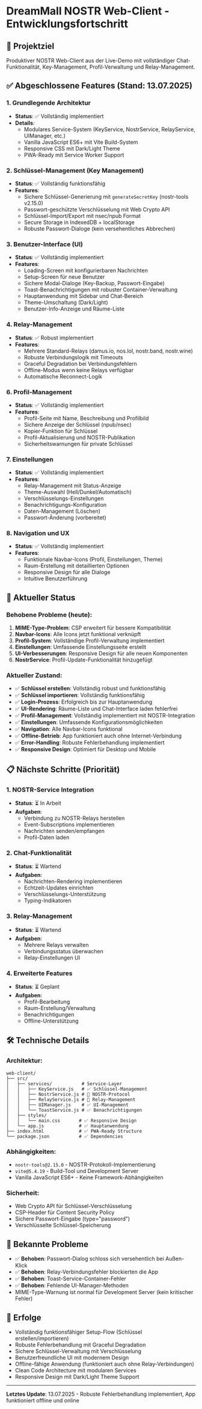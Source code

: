 # DreamMall NOSTR Web-Client - Entwicklungsfortschritt

## 🎯 Projektziel
Produktiver NOSTR Web-Client aus der Live-Demo mit vollständiger Chat-Funktionalität, Key-Management, Profil-Verwaltung und Relay-Management.

## ✅ Abgeschlossene Features (Stand: 13.07.2025)

### 1. Grundlegende Architektur
- **Status**: ✅ Vollständig implementiert
- **Details**:
  - Modulares Service-System (KeyService, NostrService, RelayService, UIManager, etc.)
  - Vanilla JavaScript ES6+ mit Vite Build-System
  - Responsive CSS mit Dark/Light Theme
  - PWA-Ready mit Service Worker Support

### 2. Schlüssel-Management (Key Management)
- **Status**: ✅ Vollständig funktionsfähig
- **Features**:
  - Sichere Schlüssel-Generierung mit `generateSecretKey` (nostr-tools v2.15.0)
  - Passwort-geschützte Verschlüsselung mit Web Crypto API
  - Schlüssel-Import/Export mit nsec/npub Format
  - Secure Storage in IndexedDB + localStorage
  - Robuste Passwort-Dialoge (kein versehentliches Abbrechen)

### 3. Benutzer-Interface (UI)
- **Status**: ✅ Vollständig implementiert
- **Features**:
  - Loading-Screen mit konfigurierbaren Nachrichten
  - Setup-Screen für neue Benutzer
  - Sichere Modal-Dialoge (Key-Backup, Passwort-Eingabe)
  - Toast-Benachrichtigungen mit robuster Container-Verwaltung
  - Hauptanwendung mit Sidebar und Chat-Bereich
  - Theme-Umschaltung (Dark/Light)
  - Benutzer-Info-Anzeige und Räume-Liste

### 4. Relay-Management
- **Status**: ✅ Robust implementiert
- **Features**:
  - Mehrere Standard-Relays (damus.io, nos.lol, nostr.band, nostr.wine)
  - Robuste Verbindungslogik mit Timeouts
  - Graceful Degradation bei Verbindungsfehlern
  - Offline-Modus wenn keine Relays verfügbar
  - Automatische Reconnect-Logik

### 6. Profil-Management
- **Status**: ✅ Vollständig implementiert
- **Features**:
  - Profil-Seite mit Name, Beschreibung und Profilbild
  - Sichere Anzeige der Schlüssel (npub/nsec)
  - Kopier-Funktion für Schlüssel
  - Profil-Aktualisierung und NOSTR-Publikation
  - Sicherheitswarnungen für private Schlüssel

### 7. Einstellungen
- **Status**: ✅ Vollständig implementiert
- **Features**:
  - Relay-Management mit Status-Anzeige
  - Theme-Auswahl (Hell/Dunkel/Automatisch)
  - Verschlüsselungs-Einstellungen
  - Benachrichtigungs-Konfiguration
  - Daten-Management (Löschen)
  - Passwort-Änderung (vorbereitet)

### 8. Navigation und UX
- **Status**: ✅ Vollständig implementiert
- **Features**:
  - Funktionale Navbar-Icons (Profil, Einstellungen, Theme)
  - Raum-Erstellung mit detaillierten Optionen
  - Responsive Design für alle Dialoge
  - Intuitive Benutzerführung

## 🔄 Aktueller Status

### Behobene Probleme (heute):
1. **MIME-Type-Problem**: CSP erweitert für bessere Kompatibilität
2. **Navbar-Icons**: Alle Icons jetzt funktional verknüpft
3. **Profil-System**: Vollständige Profil-Verwaltung implementiert
4. **Einstellungen**: Umfassende Einstellungsseite erstellt
5. **UI-Verbesserungen**: Responsive Design für alle neuen Komponenten
6. **NostrService**: Profil-Update-Funktionalität hinzugefügt

### Aktueller Zustand:
- ✅ **Schlüssel erstellen**: Vollständig robust und funktionsfähig
- ✅ **Schlüssel importieren**: Vollständig funktionsfähig
- ✅ **Login-Prozess**: Erfolgreich bis zur Hauptanwendung
- ✅ **UI-Rendering**: Räume-Liste und Chat-Interface laden fehlerfrei
- ✅ **Profil-Management**: Vollständig implementiert mit NOSTR-Integration
- ✅ **Einstellungen**: Umfassende Konfigurationsmöglichkeiten
- ✅ **Navigation**: Alle Navbar-Icons funktional
- ✅ **Offline-Betrieb**: App funktioniert auch ohne Internet-Verbindung
- ✅ **Error-Handling**: Robuste Fehlerbehandlung implementiert
- ✅ **Responsive Design**: Optimiert für Desktop und Mobile

## 📋 Nächste Schritte (Priorität)

### 1. NOSTR-Service Integration
- **Status**: ⏳ In Arbeit
- **Aufgaben**:
  - Verbindung zu NOSTR-Relays herstellen
  - Event-Subscriptions implementieren
  - Nachrichten senden/empfangen
  - Profil-Daten laden

### 2. Chat-Funktionalität
- **Status**: ⏳ Wartend
- **Aufgaben**:
  - Nachrichten-Rendering implementieren
  - Echtzeit-Updates einrichten
  - Verschlüsselungs-Unterstützung
  - Typing-Indikatoren

### 3. Relay-Management
- **Status**: ⏳ Wartend
- **Aufgaben**:
  - Mehrere Relays verwalten
  - Verbindungsstatus überwachen
  - Relay-Einstellungen UI

### 4. Erweiterte Features
- **Status**: ⏳ Geplant
- **Aufgaben**:
  - Profil-Bearbeitung
  - Raum-Erstellung/Verwaltung
  - Benachrichtigungen
  - Offline-Unterstützung

## 🛠️ Technische Details

### Architektur:
```
web-client/
├── src/
│   ├── services/           # Service-Layer
│   │   ├── KeyService.js   # ✅ Schlüssel-Management
│   │   ├── NostrService.js # 🔄 NOSTR-Protocol
│   │   ├── RelayService.js # 🔄 Relay-Management
│   │   ├── UIManager.js    # ✅ UI-Management
│   │   └── ToastService.js # ✅ Benachrichtigungen
│   ├── styles/
│   │   └── main.css       # ✅ Responsive Design
│   └── app.js             # ✅ Hauptanwendung
├── index.html             # ✅ PWA-Ready Structure
└── package.json           # ✅ Dependencies
```

### Abhängigkeiten:
- `nostr-tools@2.15.0` - NOSTR-Protokoll-Implementierung
- `vite@5.4.19` - Build-Tool und Development Server
- Vanilla JavaScript ES6+ - Keine Framework-Abhängigkeiten

### Sicherheit:
- Web Crypto API für Schlüssel-Verschlüsselung
- CSP-Header für Content Security Policy
- Sichere Passwort-Eingabe (type="password")
- Verschlüsselte Schlüssel-Speicherung

## 🐛 Bekannte Probleme
- ✅ **Behoben**: Passwort-Dialog schloss sich versehentlich bei Außen-Klick
- ✅ **Behoben**: Relay-Verbindungsfehler blockierten die App
- ✅ **Behoben**: Toast-Service-Container-Fehler
- ✅ **Behoben**: Fehlende UI-Manager-Methoden
- MIME-Type-Warnung ist normal für Development Server (kein kritischer Fehler)

## 🎉 Erfolge
- Vollständig funktionsfähiger Setup-Flow (Schlüssel erstellen/importieren)
- Robuste Fehlerbehandlung mit Graceful Degradation
- Sichere Schlüssel-Verwaltung mit Verschlüsselung
- Benutzerfreundliche UI mit modernem Design
- Offline-fähige Anwendung (funktioniert auch ohne Relay-Verbindungen)
- Clean Code Architecture mit modularen Services
- Responsive Design mit Dark/Light Theme Support

---

**Letztes Update**: 13.07.2025 - Robuste Fehlerbehandlung implementiert, App funktioniert offline und online
